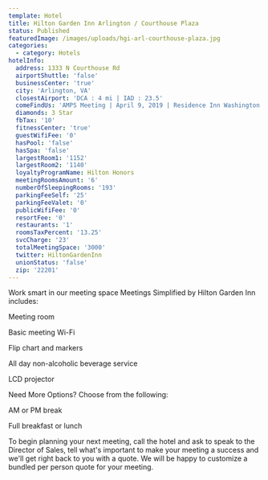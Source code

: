 ```yaml
---
template: Hotel
title: Hilton Garden Inn Arlington / Courthouse Plaza
status: Published
featuredImage: /images/uploads/hgi-arl-courthouse-plaza.jpg
categories:
  - category: Hotels
hotelInfo:
  address: 1333 N Courthouse Rd
  airportShuttle: 'false'
  businessCenter: 'true'
  city: 'Arlington, VA'
  closestAirport: 'DCA : 4 mi | IAD : 23.5'
  comeFindUs: 'AMPS Meeting | April 9, 2019 | Residence Inn Washington DC Convention Center'
  diamonds: 3 Star
  fbTax: '10'
  fitnessCenter: 'true'
  guestWifiFee: '0'
  hasPool: 'false'
  hasSpa: 'false'
  largestRoom1: '1152'
  largestRoom2: '1140'
  loyaltyProgramName: Hilton Honors
  meetingRoomsAmount: '6'
  numberOfSleepingRooms: '193'
  parkingFeeSelf: '25'
  parkingFeeValet: '0'
  publicWifiFee: '0'
  resortFee: '0'
  restaurants: '1'
  roomsTaxPercent: '13.25'
  svcCharge: '23'
  totalMeetingSpace: '3000'
  twitter: HiltonGardenInn
  unionStatus: 'false'
  zip: '22201'
---
```

Work smart in our meeting space Meetings Simplified by Hilton Garden Inn includes:

Meeting room

Basic meeting Wi-Fi

Flip chart and markers

All day non-alcoholic beverage service

LCD projector

Need More Options? Choose from the following:

AM or PM break

Full breakfast or lunch

To begin planning your next meeting, call the hotel and ask to speak to the Director of Sales, tell what's important to make your meeting a success and we'll get right back to you with a quote. We will be happy to customize a bundled per person quote for your meeting.
